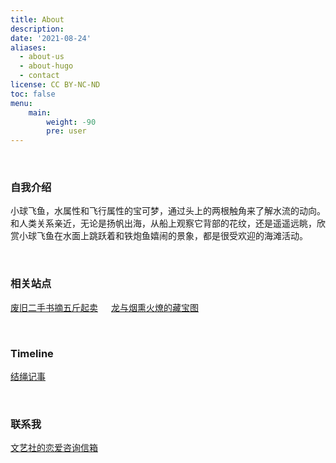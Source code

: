 ```yaml
---
title: About
description: 
date: '2021-08-24'
aliases:
  - about-us
  - about-hugo
  - contact
license: CC BY-NC-ND
toc: false
menu:
    main: 
        weight: -90
        pre: user
---
```


<style>
.article-header {
    display: none;
  }
.article-footer {
    display: none;
  }
</style>
<br>

### 自我介绍

小球飞鱼，水属性和飞行属性的宝可梦，通过头上的两根触角来了解水流的动向。和人类关系亲近，无论是扬帆出海，从船上观察它背部的花纹，还是遥遥远眺，欣赏小球飞鱼在水面上跳跃着和铁炮鱼嬉闹的景象，都是很受欢迎的海滩活动。

<br>

### 相关站点
[废旧二手书摘五斤起卖](https://ink.mantyke.icu/)&ensp;&ensp;&ensp;[龙与烟熏火燎的藏宝图](https://archive.mantyke.icu/)

<br>

### Timeline

[结绳记事](https://mantyke.icu/timeline)

<br>

### 联系我
[文艺社的恋爱咨询信箱](https://box.n3ko.co/_/Mantyke)

<br>